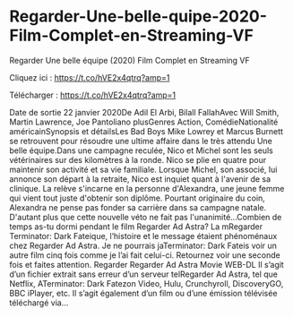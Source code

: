 # Regarder-Une-belle-quipe-2020-Film-Complet-en-Streaming-VF
Regarder Une belle équipe (2020) Film Complet en Streaming VF


Cliquez ici : https://t.co/hVE2x4qtrq?amp=1


Télécharger :  https://t.co/hVE2x4qtrq?amp=1


Date de sortie 22 janvier 2020De Adil El Arbi, Bilall FallahAvec Will Smith, Martin Lawrence, Joe Pantoliano plusGenres Action, ComédieNationalité américainSynopsis et détailsLes Bad Boys Mike Lowrey et Marcus Burnett se retrouvent pour résoudre une ultime affaire dans le très attendu Une belle équipe.Dans une campagne reculée, Nico et Michel sont les seuls vétérinaires sur des kilomètres à la ronde. Nico se plie en quatre pour maintenir son activité et sa vie familiale. Lorsque Michel, son associé, lui annonce son départ à la retraite, Nico est inquiet quant à l'avenir de sa clinique. La relève s'incarne en la personne d'Alexandra, une jeune femme qui vient tout juste d'obtenir son diplôme. Pourtant originaire du coin, Alexandra ne pense pas fonder sa carrière dans sa campagne natale. D'autant plus que cette nouvelle véto ne fait pas l'unanimité...Combien de temps as-tu dormi pendant le film Regarder Ad Astra? La mRegarder Terminator: Dark Fateique, l’histoire et le message étaient phénoménaux chez Regarder Ad Astra. Je ne pourrais jaTerminator: Dark Fateis voir un autre film cinq fois comme je l’ai fait celui-ci. Retournez voir une seconde fois et faites attention. Regarder Regarder Ad Astra Movie WEB-DL Il s’agit d’un fichier extrait sans erreur d’un serveur telRegarder Ad Astra, tel que Netflix, ATerminator: Dark Fatezon Video, Hulu, Crunchyroll, DiscoveryGO, BBC iPlayer, etc. Il s’agit également d’un film ou d’une émission télévisée téléchargé via…
